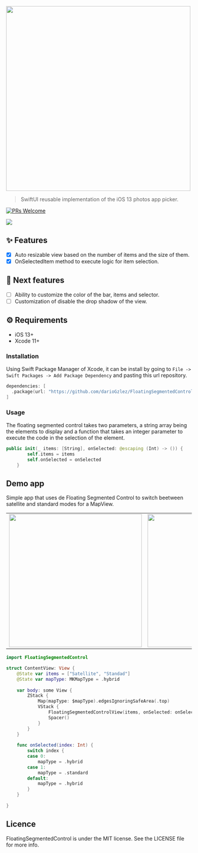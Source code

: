 <img src="https://i.imgur.com/38WTgKK.png" width="500">

> SwiftUI reusable implementation of the iOS 13 photos app picker.

[![PRs Welcome](https://img.shields.io/badge/PRs-welcome-brightgreen.svg?style=flat-square)](http://makeapullrequest.com)

<img src="https://s4.gifyu.com/images/heroGifHeader.gif">

## :sparkles: Features

- [x] Auto resizable view based on the number of items and the size of them.
- [x] OnSelectedItem method to execute logic for item selection.

## :open_book: Next features
- [ ] Ability to customize the color of the bar, items and selector.
- [ ] Customization of disable the drop shadow of the view.

## :gear: Requirements

- iOS 13+
- Xcode 11+

### Installation

Using Swift Package Manager of Xcode, it can be install by going to `File -> Swift Packages -> Add Package Dependency` and pasting this url repository.

```swift
dependencies: [
  .package(url: "https://github.com/darioGzlez/FloatingSegmentedControl.git", from: "1.0.0")
]
```

### Usage

The floating segmented control takes two parameters, a string array being the elements to display and a function that takes an integer parameter to execute the code in the selection of the element.

```swift
public init(_ items: [String], onSelected: @escaping (Int) -> ()) {
        self.items = items
        self.onSelected = onSelected
    }
```

## Demo app
Simple app that uses de Floating Segmented Control to switch beetween satellite and standard modes for a MapView.

<table>
  <tr>
    <td>
      <img src="https://i.imgur.com/QZsSSPB.png" width="360">
    </td>
    <td>
      <img src="https://i.imgur.com/ZmlsBZM.png" width="360">
    </td>
    <td>
      <img src="https://i.imgflip.com/3x98v4.gif" width="360">
    </td>
  </tr>
 </table>

```swift
import FloatingSegmentedControl

struct ContentView: View {
    @State var items = ["Satellite", "Standad"]
    @State var mapType: MKMapType = .hybrid
    
    var body: some View {
        ZStack {
            Map(mapType: $mapType).edgesIgnoringSafeArea(.top)
            VStack {
                FloatingSegmentedControlView(items, onSelected: onSelected).padding(.top)
                Spacer()
            }
        }
    }
    
    func onSelected(index: Int) {
        switch index {
        case 0:
            mapType = .hybrid
        case 1:
            mapType = .standard
        default:
            mapType = .hybrid
        }
    }
    
}
```

## Licence
FloatingSegmentedControl is under the MIT license. See the LICENSE file for more info.
